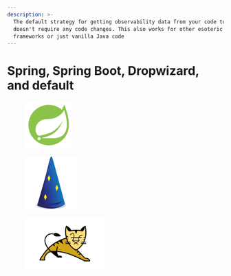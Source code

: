```yaml
---
description: >-
  The default strategy for getting observability data from your code to Digma
  doesn't require any code changes. This also works for other esoteric
  frameworks or just vanilla Java code
---
```


# Spring, Spring Boot, Dropwizard, and default

<div align="left"><figure><img src="../../../.gitbook/assets/image (2) (1) (1) (1) (1) (1).png" alt="" width="113"><figcaption></figcaption></figure> <figure><img src="../../../.gitbook/assets/image (3) (1) (1).png" alt="" width="123"><figcaption></figcaption></figure> <figure><img src="../../../.gitbook/assets/image (4) (1) (1).png" alt="" width="188"><figcaption></figcaption></figure></div>
